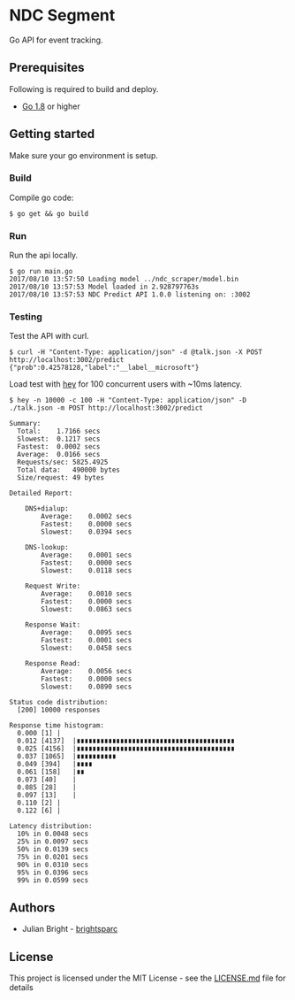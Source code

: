 # NDC Segment

Go API for event tracking.

## Prerequisites

Following is required to build and deploy.

* [Go 1.8](https://blog.golang.org/go1.8) or higher

## Getting started

Make sure your go environment is setup.

### Build

Compile go code:

```
$ go get && go build
```

### Run

Run the api locally.

```
$ go run main.go
2017/08/10 13:57:50 Loading model ../ndc_scraper/model.bin
2017/08/10 13:57:53 Model loaded in 2.928797763s
2017/08/10 13:57:53 NDC Predict API 1.0.0 listening on: :3002
```

### Testing

Test the API with curl.

```
$ curl -H "Content-Type: application/json" -d @talk.json -X POST http://localhost:3002/predict
{"prob":0.42578128,"label":"__label__microsoft"}
```

Load test with [hey](https://github.com/rakyll/hey) for 100 concurrent users with ~10ms latency.

```
$ hey -n 10000 -c 100 -H "Content-Type: application/json" -D ./talk.json -m POST http://localhost:3002/predict

Summary:
  Total:	1.7166 secs
  Slowest:	0.1217 secs
  Fastest:	0.0002 secs
  Average:	0.0166 secs
  Requests/sec:	5825.4925
  Total data:	490000 bytes
  Size/request:	49 bytes

Detailed Report:

	DNS+dialup:
  		Average:	0.0002 secs
  		Fastest:	0.0000 secs
  		Slowest:	0.0394 secs

	DNS-lookup:
  		Average:	0.0001 secs
  		Fastest:	0.0000 secs
  		Slowest:	0.0118 secs

	Request Write:
  		Average:	0.0010 secs
  		Fastest:	0.0000 secs
  		Slowest:	0.0863 secs

	Response Wait:
  		Average:	0.0095 secs
  		Fastest:	0.0001 secs
  		Slowest:	0.0458 secs

	Response Read:
  		Average:	0.0056 secs
  		Fastest:	0.0000 secs
  		Slowest:	0.0890 secs

Status code distribution:
  [200]	10000 responses

Response time histogram:
  0.000 [1]	|
  0.012 [4137]	|∎∎∎∎∎∎∎∎∎∎∎∎∎∎∎∎∎∎∎∎∎∎∎∎∎∎∎∎∎∎∎∎∎∎∎∎∎∎∎∎
  0.025 [4156]	|∎∎∎∎∎∎∎∎∎∎∎∎∎∎∎∎∎∎∎∎∎∎∎∎∎∎∎∎∎∎∎∎∎∎∎∎∎∎∎∎
  0.037 [1065]	|∎∎∎∎∎∎∎∎∎∎
  0.049 [394]	|∎∎∎∎
  0.061 [158]	|∎∎
  0.073 [40]	|
  0.085 [28]	|
  0.097 [13]	|
  0.110 [2]	|
  0.122 [6]	|

Latency distribution:
  10% in 0.0048 secs
  25% in 0.0097 secs
  50% in 0.0139 secs
  75% in 0.0201 secs
  90% in 0.0310 secs
  95% in 0.0396 secs
  99% in 0.0599 secs
```

## Authors

* Julian Bright - [brightsparc](https://github.com/brightsparc/)

## License

This project is licensed under the MIT License - see the [LICENSE.md](LICENSE.md) file for details
